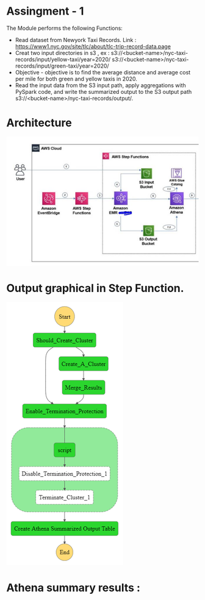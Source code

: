 # Assingment - 1 
The Module performs the following Functions:

* Read dataset from Newyork Taxi Records.
  Link : https://www1.nyc.gov/site/tlc/about/tlc-trip-record-data.page
* Creat two input directories in s3 , ex :
  s3://&lt;bucket-name&gt;/nyc-taxi-records/input/yellow-taxi/year=2020/
  s3://&lt;bucket-name&gt;/nyc-taxi-records/input/green-taxi/year=2020/
* Objective - objective is to find the average distance and average cost per mile for
  both green and yellow taxis in 2020.
* Read the input data from the S3 input path, apply aggregations with PySpark code,
  and  write the summarized output to the S3 output path 
     s3://&lt;bucket-name&gt;/nyc-taxi-records/output/.

# Architecture 

![alt text](https://github.com/anantha199456/aws-bootcamp/blob/main/Assignment-1/architecture-new.JPG)

# Output graphical in Step Function.

![alt text](https://github.com/anantha199456/aws-bootcamp/blob/main/Assignment-1/stepfunctions_graph%20(1).png)

# Athena summary results :
